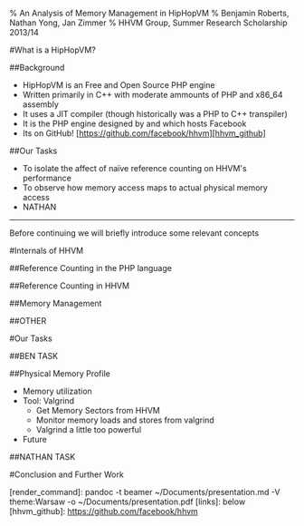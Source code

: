 % An Analysis of Memory Management in HipHopVM
% Benjamin Roberts, Nathan Yong, Jan Zimmer
% HHVM Group, Summer Research Scholarship 2013/14

#What is a HipHopVM?


##Background
 - HipHopVM is an Free and Open Source PHP engine
 - Written primarily in C++ with moderate ammounts of PHP and x86_64 assembly
 - It uses a JIT compiler (though historically was a PHP to C++ transpiler)
 - It is the PHP engine designed by and which hosts Facebook
 - Its on GitHub! [https://github.com/facebook/hhvm][hhvm_github]


##Our Tasks
 - To isolate the affect of naïve reference counting on HHVM's performance
 - To observe how memory access maps to actual physical memory access
 - NATHAN

----------------------

Before continuing we will briefly introduce some relevant concepts


#Internals of HHVM

##Reference Counting in the PHP language

##Reference Counting in HHVM

##Memory Management

##OTHER

#Our Tasks

##BEN TASK

##Physical Memory Profile
- Memory utilization
- Tool: Valgrind
  - Get Memory Sectors from HHVM
  - Monitor memory loads and stores from valgrind
  - Valgrind a little too powerful
- Future 

##NATHAN TASK

#Conclusion and Further Work

[render_command]: pandoc -t beamer ~/Documents/presentation.md -V theme:Warsaw -o ~/Documents/presentation.pdf
[links]: below
[hhvm_github]: https://github.com/facebook/hhvm

